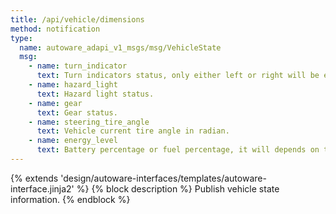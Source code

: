 ```yaml
---
title: /api/vehicle/dimensions
method: notification
type:
  name: autoware_adapi_v1_msgs/msg/VehicleState
  msg:
    - name: turn_indicator
      text: Turn indicators status, only either left or right will be enabled.
    - name: hazard_light
      text: Hazard light status.
    - name: gear
      text: Gear status.
    - name: steering_tire_angle
      text: Vehicle current tire angle in radian.
    - name: energy_level
      text: Battery percentage or fuel percentage, it will depends on the vehicle.
---
```


{% extends 'design/autoware-interfaces/templates/autoware-interface.jinja2' %}
{% block description %}
Publish vehicle state information.
{% endblock %}
